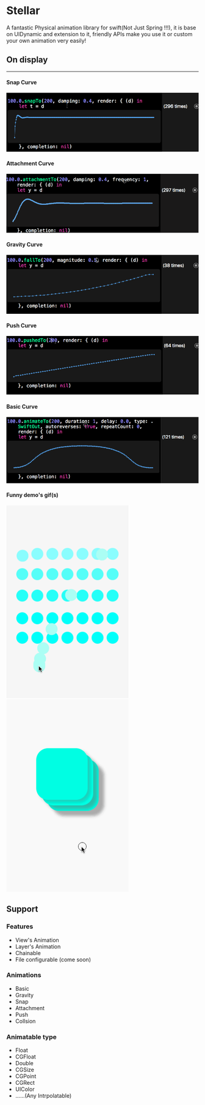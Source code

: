 # Stellar
A fantastic Physical animation library for swift(Not Just Spring !!!), it is base on UIDynamic and extension to it, friendly APIs make you use it or custom your own animation very easily!

## On display
----------
#### Snap Curve
<img src="https://github.com/AugustRush/Stellar/blob/master/snapCurve.gif">

#### Attachment Curve
<img src="https://github.com/AugustRush/Stellar/blob/master/attachmentCurve.gif">

#### Gravity Curve
<img src="https://github.com/AugustRush/Stellar/blob/master/gravityCurve.gif">

#### Push Curve
<img src="https://github.com/AugustRush/Stellar/blob/master/pushCurve.gif">

#### Basic Curve
<img src="https://github.com/AugustRush/Stellar/blob/master/basicCurve.gif">

#### Funny demo's gif(s)
<img src="https://github.com/AugustRush/Stellar/blob/master/balls.gif" width="320">
<img src="https://github.com/AugustRush/Stellar/blob/master/layers.gif" width="320">

## Support

### Features
- View's Animation
- Layer's Animation
- Chainable
- File configurable (come soon)

### Animations

- Basic
- Gravity
- Snap
- Attachment
- Push
- Collsion

### Animatable type

- Float
- CGFloat
- Double
- CGSize
- CGPoint
- CGRect
- UIColor
- ......(Any Intrpolatable)
